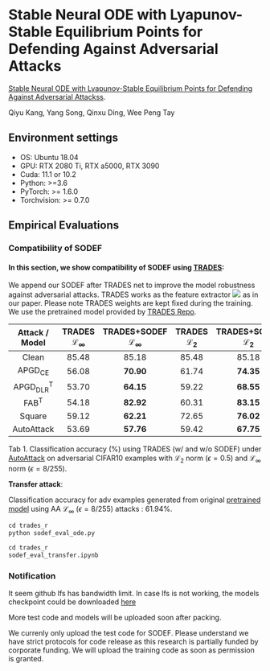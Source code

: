 # Stable Neural ODE with Lyapunov-Stable Equilibrium Points for Defending Against Adversarial Attacks

[Stable Neural ODE with Lyapunov-Stable Equilibrium Points for Defending Against Adversarial Attackss](https://openreview.net/forum?id=9CPc4EIr2t1).

Qiyu Kang, Yang Song, Qinxu Ding, Wee Peng Tay

## Environment settings

- OS: Ubuntu 18.04
- GPU: RTX 2080 Ti, RTX a5000, RTX 3090
- Cuda: 11.1 or 10.2
- Python: >=3.6
- PyTorch: >= 1.6.0
- Torchvision: >= 0.7.0

## Empirical Evaluations

### Compatibility of SODEF

#### In this section, we show compatibility of SODEF using [TRADES](https://github.com/P2333/Bag-of-Tricks-for-AT/):

We append our SODEF after TRADES net to improve the model robustness against adversarial attacks. TRADES works as the feature extractor <img src="https://render.githubusercontent.com/render/math?math=h_{\boldsymbol{\phi}}"> as in our paper. Please note TRADES weights are kept fixed during the training. We use the pretrained model provided by [TRADES Repo](https://github.com/P2333/Bag-of-Tricks-for-AT/).

<span id="tab:r2_3" label="tab:r2_3"></span>

<div id="tab:r2_3">

|         Attack / Model         | TRADES ℒ<sub>∞</sub> | TRADES+SODEF ℒ<sub>∞</sub> | TRADES ℒ<sub>2</sub> | TRADES+SODEF ℒ<sub>2</sub> |
|:------------------------------:|:--------------------:|:--------------------------:|:--------------------:|:--------------------------:|
|             Clean              |        85.48         |           85.18            |        85.48         |           85.18            |
|       APGD<sub>CE</sub>        |        56.08         |           __70.90__            |        61.74         |           __74.35__            |
| APGD<sub>DLR</sub><sup>T</sup> |        53.70         |           __64.15__            |        59.22         |           __68.55__            |
|        FAB<sup>T</sup>         |        54.18         |           __82.92__            |        60.31         |           __83.15__            |
|             Square             |        59.12         |           __62.21__            |        72.65         |           __76.02__            |
|           AutoAttack           |        53.69         |           __57.76__            |        59.42         |           __67.75__            |

Tab 1. Classification accuracy (%) using TRADES (w/ and w/o SODEF) under
[AutoAttack](https://github.com/fra31/auto-attack) on adversarial CIFAR10 examples with ℒ<sub>2</sub> norm
(*ϵ* = 0.5) and ℒ<sub>∞</sub> norm (*ϵ* = 8/255).

</div>

__Transfer attack__:

Classification accuracy for adv examples generated from original [pretrained model](https://github.com/P2333/Bag-of-Tricks-for-AT/) using AA ℒ<sub>∞</sub> (*ϵ* = 8/255) attacks : 61.94%.

```python
cd trades_r
python sodef_eval_ode.py
```
```python
cd trades_r
sodef_eval_transfer.ipynb
```


### Notification

It seem github lfs has bandwidth limit. In case lfs is not working, the models checkpoint could be downloaded [here](https://drive.google.com/drive/folders/1i7Cj-dvY-7LJWNKACsJDQZmyKiAlCEI9?usp=sharing)

More test code and models will be uploaded soon after packing.

We currenly only upload the test code for SODEF. Please understand we have strict protocols for code release as this research is partially funded by corporate funding. We will upload the training code as soon as permission is granted.

